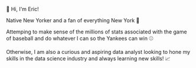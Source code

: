 👋 Hi, I'm Eric!

Native New Yorker and a fan of everything New York :statue_of_liberty:

Attemping to make sense of the millions of stats associated with the game of baseball and do whatever I can so the Yankees can win :baseball:

Otherwise, I am also a curious and aspiring data analyst looking to hone my skills in the data science industry and always learning new skills! :chart_with_upwards_trend: 


<!---
eric8395/eric8395 is a ✨ special ✨ repository because its `README.md` (this file) appears on your GitHub profile.
You can click the Preview link to take a look at your changes.
--->
